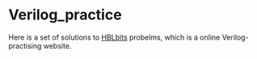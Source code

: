 # Verilog_practice

Here is a set of solutions to [HBLbits](https://hdlbits.01xz.net/wiki/Main_Page) probelms, which is a online Verilog-practising website.

